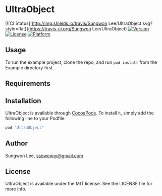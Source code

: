 # UltraObject

[![CI Status](http://img.shields.io/travis/Sungwon Lee/UltraObject.svg?style=flat)](https://travis-ci.org/Sungwon Lee/UltraObject)
[![Version](https://img.shields.io/cocoapods/v/UltraObject.svg?style=flat)](http://cocoapods.org/pods/UltraObject)
[![License](https://img.shields.io/cocoapods/l/UltraObject.svg?style=flat)](http://cocoapods.org/pods/UltraObject)
[![Platform](https://img.shields.io/cocoapods/p/UltraObject.svg?style=flat)](http://cocoapods.org/pods/UltraObject)

## Usage

To run the example project, clone the repo, and run `pod install` from the Example directory first.

## Requirements

## Installation

UltraObject is available through [CocoaPods](http://cocoapods.org). To install
it, simply add the following line to your Podfile:

```ruby
pod "UltraObject"
```

## Author

Sungwon Lee, ssowonny@gmail.com

## License

UltraObject is available under the MIT license. See the LICENSE file for more info.
